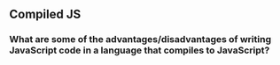 
## Compiled JS

### What are some of the advantages/disadvantages of writing JavaScript code in a language that compiles to JavaScript?
